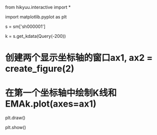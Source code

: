 from hikyuu.interactive import *

import matplotlib.pyplot as plt

s = sm['sh000001']

k = s.get_kdata(Query(-200))

# 创建两个显示坐标轴的窗口ax1, ax2 = create_figure(2)

# 在第一个坐标轴中绘制K线和EMAk.plot(axes=ax1)

plt.draw()

plt.show()
